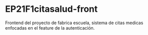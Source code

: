 # EP21F1citasalud-front

Frontend del proyecto de fabrica escuela, sistema de citas medicas enfocadas en el feature de la autenticación.
